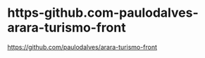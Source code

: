 # https-github.com-paulodalves-arara-turismo-front
https://github.com/paulodalves/arara-turismo-front
